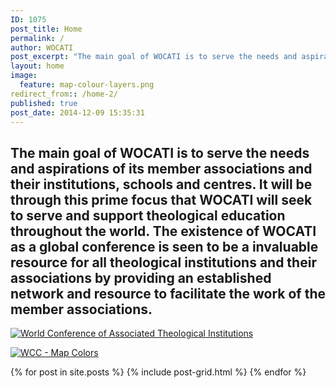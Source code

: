 ```yaml
---
ID: 1075
post_title: Home
permalink: /
author: WOCATI
post_excerpt: "The main goal of WOCATI is to serve the needs and aspirations of its member associations and their institutions, schools and centres. It will be through this prime focus that WOCATI will seek to serve and support theological education throughout the world. The existence of WOCATI as a global conference is seen to be a invaluable resource for all theological institutions and their associations by providing an established network and resource to facilitate the work of the member associations."
layout: home
image:
  feature: map-colour-layers.png
redirect_from:: /home-2/
published: true
post_date: 2014-12-09 15:35:31
---
```


## The main goal of WOCATI is to serve the needs and aspirations of its member associations and their institutions, schools and centres. It will be through this prime focus that WOCATI will seek to serve and support theological education throughout the world. The existence of WOCATI as a global conference is seen to be a invaluable resource for all theological institutions and their associations by providing an established network and resource to facilitate the work of the member associations.
[![World Conference of Associated Theological Institutions](https://wocati.org/wp-content/uploads/2012/06/WOCATI-logo.png "WOCATI logo")](https://wocati.org/wp-content/uploads/2012/06/WOCATI-logo.png)

[![](https://wocati.org/wp-content/uploads/2012/06/map-colour-layers.png "WCC - Map Colors")](https://wocati.org/wp-content/uploads/2012/06/map-colour-layers.png)


<div class="tiles">
{% for post in site.posts %}
	{% include post-grid.html %}
{% endfor %}
</div><!-- /.tiles -->
